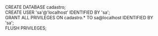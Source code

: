 CREATE DATABASE cadastro;<br>
CREATE USER 'sa'@'localhost' IDENTIFIED BY 'sa';<br>
GRANT ALL PRIVILEGES ON cadastro.* TO sa@localhost IDENTIFIED BY 'sa';<br>
FLUSH PRIVILEGES;
